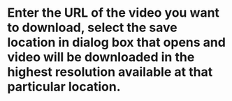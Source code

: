 # Enter the URL of the video you want to download, select the save location in dialog box that opens and video will be downloaded in the highest resolution available at that particular location.
